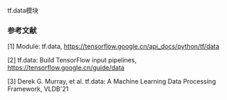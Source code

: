 

tf.data模块

### 参考文献

[1] Module: tf.data, https://tensorflow.google.cn/api_docs/python/tf/data

[2] tf.data: Build TensorFlow input pipelines, https://tensorflow.google.cn/guide/data

[3] Derek G. Murray, et al. tf.data: A Machine Learning Data Processing Framework, VLDB'21
